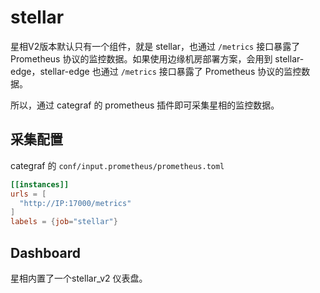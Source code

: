# stellar

星相V2版本默认只有一个组件，就是 stellar，也通过 `/metrics` 接口暴露了 Prometheus 协议的监控数据。如果使用边缘机房部署方案，会用到 stellar-edge，stellar-edge 也通过 `/metrics` 接口暴露了 Prometheus 协议的监控数据。

所以，通过 categraf 的 prometheus 插件即可采集星相的监控数据。

## 采集配置

categraf 的 `conf/input.prometheus/prometheus.toml`

```toml
[[instances]]
urls = [
  "http://IP:17000/metrics"
]
labels = {job="stellar"}
```

## Dashboard

星相内置了一个stellar_v2 仪表盘。

